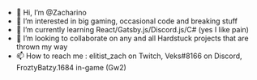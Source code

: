 - 👋 Hi, I’m @Zacharino
- 👀 I’m interested in big gaming, occasional code and breaking stuff
- 🌱 I’m currently learning React/Gatsby.js/Discord.js/C# (yes I like pain)
- 💞️ I’m looking to collaborate on any and all Hardstuck projects that are thrown my way
- 📫 How to reach me : elitist_zach on Twitch, Veks#8166 on Discord, FroztyBatzy.1684 in-game (Gw2)

<!---
Zacharino/Zacharino is a ✨ special ✨ repository because its `README.md` (this file) appears on your GitHub profile.
You can click the Preview link to take a look at your changes.
--->
